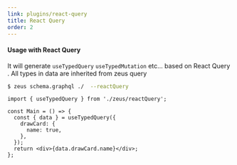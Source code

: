 ```yaml
---
link: plugins/react-query
title: React Query
order: 2
---
```


#### Usage with React Query

It will generate `useTypedQuery` `useTypedMutation` etc... based on React Query . All types in data are inherited from zeus query

```sh
$ zeus schema.graphql ./  --reactQuery
```

```tsx
import { useTypedQuery } from './zeus/reactQuery';

const Main = () => {
  const { data } = useTypedQuery({
    drawCard: {
      name: true,
    },
  });
  return <div>{data.drawCard.name}</div>;
};
```
